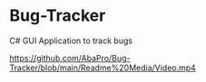 # Bug-Tracker
C# GUI Application to track bugs 


https://github.com/AbaPro/Bug-Tracker/blob/main/Readme%20Media/Video.mp4
